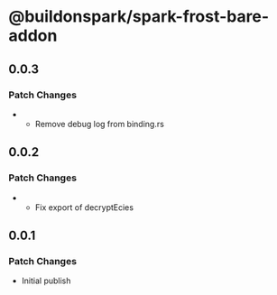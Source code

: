 # @buildonspark/spark-frost-bare-addon

## 0.0.3

### Patch Changes

- - Remove debug log from binding.rs

## 0.0.2

### Patch Changes

- - Fix export of decryptEcies

## 0.0.1

### Patch Changes

- Initial publish
